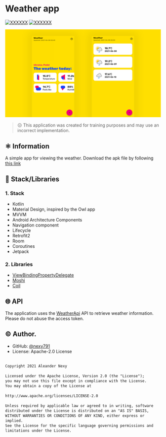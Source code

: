# Weather app

[![XXXXXX](https://img.shields.io/badge/-Android-3DDC84?style=for-the-badge&&logo=Android&logoColor=white)](#)
[![XXXXXX](https://img.shields.io/badge/-Kotlin-0095D5?style=for-the-badge&&logo=Kotlin&logoColor=white)](#)

![screenshot](./gt.png)

> 😖 This application was created for training purposes and may use an incorrect implementation.

## ⚛️ Information

A simple app for viewing the weather. Download the apk file by following [this link](https://github.com/nexy791/weather/releases)

## 📖 Stack/Libraries 

### 1. Stack

* Kotlin 
* Material Design, inspired by the Owl app
* MVVM
* Android Architecture Components 
* Navigation component
* Lifecycle
* Retrofit2
* Room
* Coroutines
* Jetpack

### 2. Libraries

* [ViewBindingPropertyDelegate](https://github.com/kirich1409/ViewBindingPropertyDelegate)
* [Moshi](https://github.com/square/moshi)
* [Coil](https://github.com/coil-kt/coil)

## 🌐 API

The application uses the [WeatherApi](https://www.weatherapi.com/) API to retrieve weather information. Please do not abuse the access token.

## ©️ Author.

* GitHub: [@nexy791](https://github.com/nexy791)
* License: Apache-2.0 License

```

Copyright 2021 Aleander Nexy

Licensed under the Apache License, Version 2.0 (the "License");
you may not use this file except in compliance with the License.
You may obtain a copy of the License at

http://www.apache.org/licenses/LICENSE-2.0

Unless required by applicable law or agreed to in writing, software
distributed under the License is distributed on an "AS IS" BASIS,
WITHOUT WARRANTIES OR CONDITIONS OF ANY KIND, either express or implied.
See the License for the specific language governing permissions and
limitations under the License.

```
